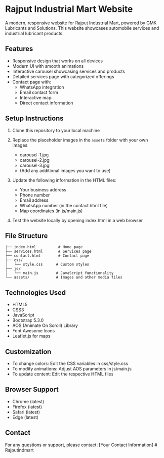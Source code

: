 # Rajput Industrial Mart Website

A modern, responsive website for Rajput Industrial Mart, powered by GMK Lubricants and Solutions. This website showcases automobile services and industrial lubricant products.

## Features

- Responsive design that works on all devices
- Modern UI with smooth animations
- Interactive carousel showcasing services and products
- Detailed services page with categorized offerings
- Contact page with:
  - WhatsApp integration
  - Email contact form
  - Interactive map
  - Direct contact information

## Setup Instructions

1. Clone this repository to your local machine
2. Replace the placeholder images in the `assets` folder with your own images:
   - carousel-1.jpg
   - carousel-2.jpg
   - carousel-3.jpg
   - (Add any additional images you want to use)

3. Update the following information in the HTML files:
   - Your business address
   - Phone number
   - Email address
   - WhatsApp number (in the contact.html file)
   - Map coordinates (in js/main.js)

4. Test the website locally by opening index.html in a web browser

## File Structure

```
├── index.html          # Home page
├── services.html       # Services page
├── contact.html        # Contact page
├── css/
│   └── style.css      # Custom styles
├── js/
│   └── main.js        # JavaScript functionality
└── assets/            # Images and other media files
```

## Technologies Used

- HTML5
- CSS3
- JavaScript
- Bootstrap 5.3.0
- AOS (Animate On Scroll) Library
- Font Awesome Icons
- Leaflet.js for maps

## Customization

- To change colors: Edit the CSS variables in css/style.css
- To modify animations: Adjust AOS parameters in js/main.js
- To update content: Edit the respective HTML files

## Browser Support

- Chrome (latest)
- Firefox (latest)
- Safari (latest)
- Edge (latest)

## Contact

For any questions or support, please contact:
[Your Contact Information] #   R a j p u t i n d m a r t  
 